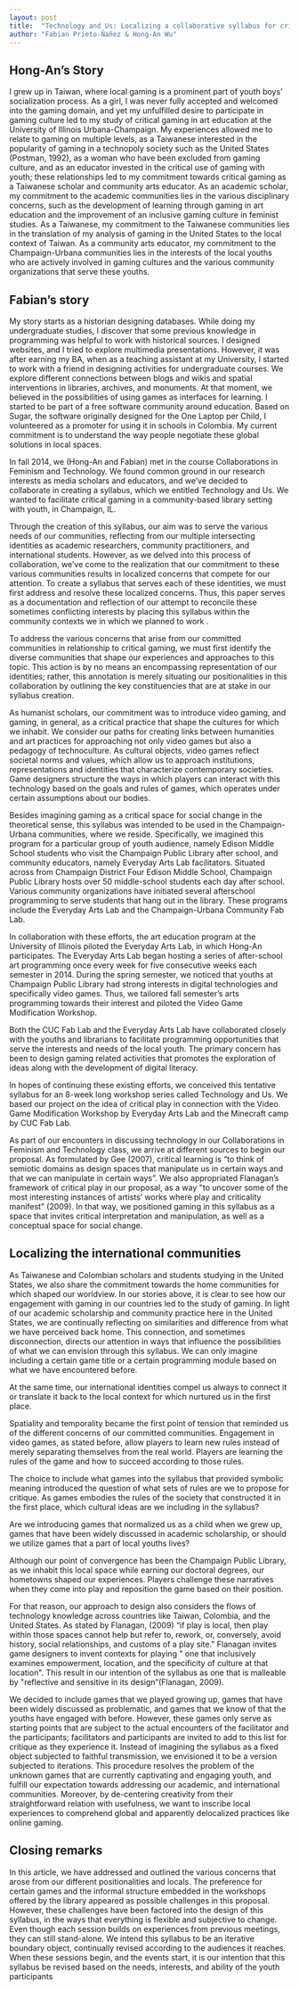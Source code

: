 ```yaml
---
layout: post
title:  "Technology and Us: Localizing a collaborative syllabus for critical gaming at the library"
author: "Fabian Prieto-Ñañez & Hong-An Wu"
---
```



## Hong-An’s Story

I grew up in Taiwan, where local gaming is a prominent part of youth boys’ socialization process. As a girl, I was never fully accepted and welcomed into the gaming domain, and yet my unfulfilled desire to participate in gaming culture led to my study of critical gaming in art education at the University of Illinois Urbana-Champaign. My experiences allowed me to relate to gaming on multiple levels, as a Taiwanese interested in the popularity of gaming in a technopoly society such as the United States (Postman, 1992), as a woman who have been excluded from gaming culture, and as an educator invested in the critical use of gaming with youth; these relationships led to my commitment towards critical gaming as a Taiwanese scholar and community arts educator. As an academic scholar, my commitment to the academic communities lies in the various disciplinary concerns, such as the development of learning through gaming in art education and the improvement of an inclusive gaming culture in feminist studies. As a Taiwanese, my commitment to the Taiwanese communities lies in the translation of my analysis of gaming in the United States to the local context of Taiwan. As a community arts educator, my commitment to the Champaign-Urbana communities lies in the interests of the local youths who are actively involved in gaming cultures and the various community organizations that serve these youths.

## Fabian’s story

My story starts as a historian designing databases. While doing my undergraduate studies, I discover that some previous knowledge in programming was helpful to work with historical sources. I designed websites, and I tried to explore multimedia presentations. However, it was after earning my BA, when as a teaching assistant at my University, I started to work with a friend in designing activities for undergraduate courses. We explore different connections between blogs and wikis and spatial interventions in libraries, archives, and monuments. At that moment, we believed in the possibilities of using games as interfaces for learning. I started to be part of a free software community around education. Based on Sugar, the software originally designed for the One Laptop per Child, I volunteered as a promoter for using it in schools in Colombia. My current commitment is to understand the way people negotiate these global solutions in local spaces.

In fall 2014, we (Hong-An and Fabian) met in the course Collaborations in Feminism and Technology. We found common ground in our research interests as media scholars and educators, and we’ve decided to collaborate in creating a syllabus, which we entitled Technology and Us. We wanted to facilitate critical gaming in a community-based library setting with youth, in Champaign, IL.

Through the creation of this syllabus, our aim was to serve the various needs of our communities, reflecting from our multiple intersecting identities as academic researchers, community practitioners, and international students. However, as we delved into this process of collaboration, we’ve come to the realization that our commitment to these various communities results in localized concerns that compete for our attention. To create a syllabus that serves each of these identities, we must first address and resolve these localized concerns. Thus, this paper serves as a documentation and reflection of our attempt to reconcile these sometimes conflicting interests by placing this syllabus within the community contexts we in which we planned to work .

To address the various concerns that arise from our committed communities in relationship to critical gaming, we must first identify the diverse communities that shape our experiences and approaches to this topic. This action is by no means an encompassing representation of our identities; rather, this annotation is merely situating our positionalities in this collaboration by outlining the key constituencies that are at stake in our syllabus creation.

As humanist scholars, our commitment was to introduce video gaming, and gaming, in general, as a critical practice that shape the cultures for which we inhabit. We consider our paths for creating links between humanities and art practices for approaching not only video games but also a pedagogy of technoculture. As cultural objects, video games reflect societal norms and values, which allow us to approach institutions, representations and identities that characterize contemporary societies. Game designers structure the ways in which players can interact with this technology based on the goals and rules of games, which operates under certain assumptions about our bodies.

Besides imagining gaming as a critical space for social change in the theoretical sense, this syllabus was intended to be used in the Champaign-Urbana communities, where we reside. Specifically, we imagined this program for a particular group of youth audience, namely Edison Middle School students who visit the Champaign Public Library after school, and community educators, namely Everyday Arts Lab facilitators. Situated across from Champaign District Four Edison Middle School, Champaign Public Library hosts over 50 middle-school students each day after school. Various community organizations have initiated several afterschool programming to serve students that hang out in the library. These programs include the Everyday Arts Lab and the Champaign-Urbana Community Fab Lab.

In collaboration with these efforts, the art education program at the University of Illinois piloted the Everyday Arts Lab, in which Hong-An participates. The Everyday Arts Lab began hosting a series of after-school art programming once every week for five consecutive weeks each semester in 2014. During the spring semester, we noticed that youths at Champaign Public Library had strong interests in digital technologies and specifically video games. Thus, we tailored fall semester’s arts programming towards their interest and piloted the Video Game Modification Workshop.

Both the CUC Fab Lab and the Everyday Arts Lab have collaborated closely with the youths and librarians to facilitate programming opportunities that serve the interests and needs of the local youth. The primary concern has been to design gaming related activities that promotes the exploration of ideas along with the development of digital literacy.

In hopes of continuing these existing efforts, we conceived this tentative syllabus for an 8-week long workshop series called Technology and Us. We based our project on the idea of critical play in connection with the Video Game Modification Workshop by Everyday Arts Lab and the Minecraft camp by CUC Fab Lab.

As part of our encounters in discussing technology in our Collaborations in Feminism and Technology class, we arrive at different sources to begin our proposal. As formulated by Gee (2007), critical learning is “to think of semiotic domains as design spaces that manipulate us in certain ways and that we can manipulate in certain ways”. We also appropriated Flanagan’s framework of critical play in our proposal, as a way "to uncover some of the most interesting instances of artists’ works where play and criticality manifest” (2009). In that way, we positioned gaming in this syllabus as a space that invites critical interpretation and manipulation, as well as a conceptual space for social change.

## Localizing the international communities

As Taiwanese and Colombian scholars and students studying in the United States, we also share the commitment towards the home communities for which shaped our worldview. In our stories above, it is clear to see how our engagement with gaming in our countries led to the study of gaming. In light of our academic scholarship and community practice here in the United States, we are continually reflecting on similarities and difference from what we have perceived back home. This connection, and sometimes disconnection, directs our attention in ways that influence the possibilities of what we can envision through this syllabus. We can only imagine including a certain game title or a certain programming module based on what we have encountered before.

At the same time, our international identities compel us always to connect it or translate it back to the local context for which nurtured us in the first place.

Spatiality and temporality became the first point of tension that reminded us of the different concerns of our committed communities. Engagement in video games, as stated before, allow players to learn new rules instead of merely separating themselves from the real world. Players are learning the rules of the game and how to succeed according to those rules.

The choice to include what games into the syllabus that provided symbolic meaning introduced the question of what sets of rules are we to propose for critique. As games embodies the rules of the society that constructed it in the first place, which cultural ideas are we including in the syllabus?

Are we introducing games that normalized us as a child when we grew up, games that have been widely discussed in academic scholarship, or should we utilize games that a part of local youths lives?

Although our point of convergence has been the Champaign Public Library, as we inhabit this local space while earning our doctoral degrees, our hometowns shaped our experiences. Players challenge these narratives when they come into play and reposition the game based on their position.

For that reason, our approach to design also considers the flows of technology knowledge across countries like Taiwan, Colombia, and the United States. As stated by Flanagan, (2009) “if play is local, then play within those spaces cannot help but refer to, rework, or, conversely, avoid history, social relationships, and customs of a play site." Flanagan invites game designers to invent contexts for playing " one that inclusively examines empowerment, location, and the specificity of culture at that location". This result in our intention of the syllabus as one that is malleable by "reflective and sensitive in its design”(Flanagan, 2009).

We decided to include games that we played growing up, games that have been widely discussed as problematic, and games that we know of that the youths have engaged with before. However, these games only serve as starting points that are subject to the actual encounters of the facilitator and the participants; facilitators and participants are invited to add to this list for critique as they experience it. Instead of imagining the syllabus as a fixed object subjected to faithful transmission, we envisioned it to be a version subjected to iterations. This procedure resolves the problem of the unknown games that are currently captivating and engaging youth, and fulfill our expectation towards addressing our academic, and international communities. Moreover, by de-centering creativity from their straightforward relation with usefulness, we want to inscribe local experiences to comprehend global and apparently delocalized practices like online gaming.

## Closing remarks

In this article, we have addressed and outlined the various concerns that arose from our different positionalities and locals. The preference for certain games and the informal structure embedded in the workshops offered by the library appeared as possible challenges in this proposal. However, these challenges have been factored into the design of this syllabus, in the ways that everything is flexible and subjective to change. Even though each session builds on experiences from previous meetings, they can still stand-alone. We intend this syllabus to be an iterative boundary object, continually revised according to the audiences it reaches. When these sessions begin, and the events start, it is our intention that this syllabus be revised based on the needs, interests, and ability of the youth participants
